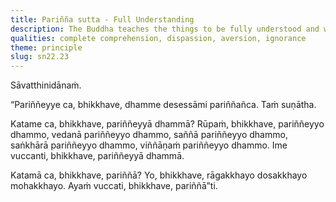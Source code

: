 ```yaml
---
title: Pariñña sutta - Full Understanding
description: The Buddha teaches the things to be fully understood and what full understanding is.
qualities: complete comprehension, dispassion, aversion, ignorance
theme: principle
slug: sn22.23
---
```


Sāvatthinidānaṁ.

“Pariññeyye ca, bhikkhave, dhamme desessāmi pariññañca. Taṁ suṇātha.

Katame ca, bhikkhave, pariññeyyā dhammā? Rūpaṁ, bhikkhave, pariññeyyo dhammo, vedanā pariññeyyo dhammo, saññā pariññeyyo dhammo, saṅkhārā pariññeyyo dhammo, viññāṇaṁ pariññeyyo dhammo. Ime vuccanti, bhikkhave, pariññeyyā dhammā.

Katamā ca, bhikkhave, pariññā? Yo, bhikkhave, rāgakkhayo dosakkhayo mohakkhayo. Ayaṁ vuccati, bhikkhave, pariññā”ti.